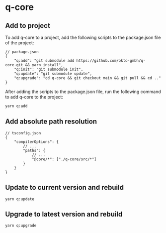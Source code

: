 # q-core

## Add to project

To add q-core to a project, add the following scripts to the package.json file of the project:

```jsonc
// package.json
{
    "q:add": "git submodule add https://github.com/okto-gmbh/q-core.git && yarn install",
    "q:init": "git submodule init",
    "q:update": "git submodule update",
    "q:upgrade": "cd q-core && git checkout main && git pull && cd .."
}
```

After adding the scripts to the package.json file, run the following command to add q-core to the project:

```bash
yarn q:add
```

## Add absolute path resolution

```jsonc
// tsconfig.json
{
    "compilerOptions": {
        // ...
        "paths": {
            // ...
            "@core/*": ["./q-core/src/*"]
        }
    }
}
```

## Update to current version and rebuild

`yarn q:update`

## Upgrade to latest version and rebuild

`yarn q:upgrade`
